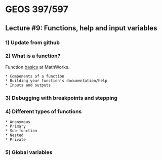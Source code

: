 # GEOS 397/597

## Lecture #9: Functions, help and input variables

### 1) Update from github

### 2) What is a function?

Function [basics](http://www.mathworks.com/help/matlab/function-basics.html) at MathWorks.

	* Components of a function
	* Building your function's documentation/help
	* Inputs and outputs

### 3) Debugging with breakpoints and stepping

### 4) Different types of functions

	* Anonymous
	* Primary
	* Sub-function
	* Nested
	* Private

### 5) Global variables

